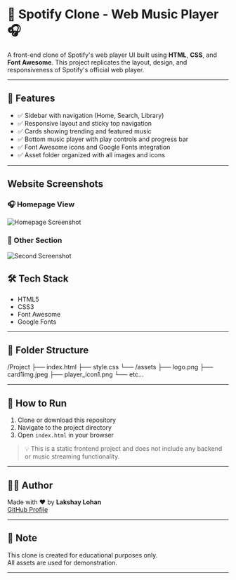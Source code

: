 # 🎵 Spotify Clone - Web Music Player 🎧

A front-end clone of Spotify's web player UI built using **HTML**, **CSS**, and **Font Awesome**. This project replicates the layout, design, and responsiveness of Spotify's official web player.

---

## 📌 Features

- ✅ Sidebar with navigation (Home, Search, Library)
- ✅ Responsive layout and sticky top navigation
- ✅ Cards showing trending and featured music
- ✅ Bottom music player with play controls and progress bar
- ✅ Font Awesome icons and Google Fonts integration
- ✅ Asset folder organized with all images and icons

---

## Website Screenshots

### 🎧 Homepage View
![Homepage Screenshot](assets/webImg1.png)

### 📱 Other Section
![Second Screenshot](assets/webImg2.png)


## 🛠️ Tech Stack

- HTML5  
- CSS3  
- Font Awesome  
- Google Fonts  

---

## 📂 Folder Structure

/Project
├── index.html
├── style.css
└── /assets
    ├── logo.png
    ├── card1img.jpeg
    ├── player_icon1.png
    └── etc...

---

## 🚀 How to Run

1. Clone or download this repository
2. Navigate to the project directory
3. Open `index.html` in your browser

> 💡 This is a static frontend project and does not include any backend or music streaming functionality.

---

## 🙋‍♀️ Author

Made with ❤️ by **Lakshay Lohan**  
[GitHub Profile](https://github.com/LakshayLohan
)

---

## 📌 Note

This clone is created for educational purposes only.  
All assets are used for demonstration.

---
